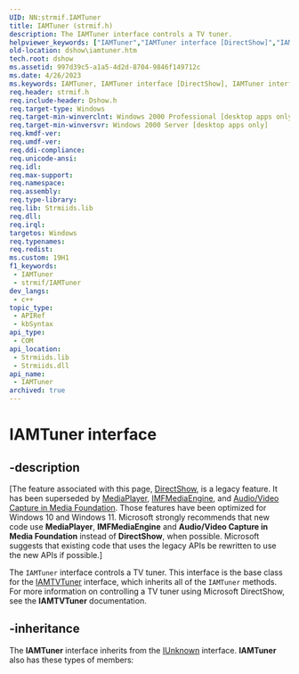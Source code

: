 ```yaml
---
UID: NN:strmif.IAMTuner
title: IAMTuner (strmif.h)
description: The IAMTuner interface controls a TV tuner.
helpviewer_keywords: ["IAMTuner","IAMTuner interface [DirectShow]","IAMTuner interface [DirectShow]","described","IAMTunerInterface","dshow.iamtuner","strmif/IAMTuner"]
old-location: dshow\iamtuner.htm
tech.root: dshow
ms.assetid: 997d39c5-a1a5-4d2d-8704-9846f149712c
ms.date: 4/26/2023
ms.keywords: IAMTuner, IAMTuner interface [DirectShow], IAMTuner interface [DirectShow],described, IAMTunerInterface, dshow.iamtuner, strmif/IAMTuner
req.header: strmif.h
req.include-header: Dshow.h
req.target-type: Windows
req.target-min-winverclnt: Windows 2000 Professional [desktop apps only]
req.target-min-winversvr: Windows 2000 Server [desktop apps only]
req.kmdf-ver: 
req.umdf-ver: 
req.ddi-compliance: 
req.unicode-ansi: 
req.idl: 
req.max-support: 
req.namespace: 
req.assembly: 
req.type-library: 
req.lib: Strmiids.lib
req.dll: 
req.irql: 
targetos: Windows
req.typenames: 
req.redist: 
ms.custom: 19H1
f1_keywords:
 - IAMTuner
 - strmif/IAMTuner
dev_langs:
 - c++
topic_type:
 - APIRef
 - kbSyntax
api_type:
 - COM
api_location:
 - Strmiids.lib
 - Strmiids.dll
api_name:
 - IAMTuner
archived: true
---
```


# IAMTuner interface


## -description

\[The feature associated with this page, [DirectShow](/windows/win32/directshow/directshow), is a legacy feature. It has been superseded by [MediaPlayer](/uwp/api/Windows.Media.Playback.MediaPlayer), [IMFMediaEngine](/windows/win32/api/mfmediaengine/nn-mfmediaengine-imfmediaengine), and [Audio/Video Capture in Media Foundation](/windows/win32/medfound/audio-video-capture-in-media-foundation). Those features have been optimized for Windows 10 and Windows 11. Microsoft strongly recommends that new code use **MediaPlayer**, **IMFMediaEngine** and **Audio/Video Capture in Media Foundation** instead of **DirectShow**, when possible. Microsoft suggests that existing code that uses the legacy APIs be rewritten to use the new APIs if possible.\]

The <code>IAMTuner</code> interface controls a TV tuner. This interface is the base class for the <a href="/windows/desktop/api/strmif/nn-strmif-iamtvtuner">IAMTVTuner</a> interface, which inherits all of the <code>IAMTuner</code> methods. For more information on controlling a TV tuner using Microsoft DirectShow, see the <b>IAMTVTuner</b> documentation.

## -inheritance

The <b>IAMTuner</b> interface inherits from the <a href="/windows/desktop/api/unknwn/nn-unknwn-iunknown">IUnknown</a> interface. <b>IAMTuner</b> also has these types of members:

